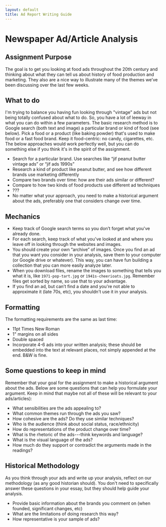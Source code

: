 ```yaml
---
layout: default
title: Ad Report Writing Guide
---
```


# Newspaper Ad/Article Analysis

## Assignment Purpose
The goal is to get you looking at food ads throughout the 20th century and thinking about what they can tell us about history of food production and marketing. They also are a nice way to illustrate many of the themes we’ve been discussing over the last few weeks.

## What to do
I'm trying to balance you having fun looking through "vintage" ads but not being totally confused about what to do. So, you have a lot of leeway in what you can do within a few parameters. The basic research method is to Google search (both text and image) a particular brand or kind of food (see below). Pick a food or a product (like baking powder) that's used to make food or a fast food brand. Keep it food-centric: no candy, cigarettes, etc. The below approaches would work perfectly well, but you can do something else if you think it's in the spirit of the assignment.
- Search for a particular brand. Use searches like “jif peanut butter vintage ads” or “jif ads 1990s”
- Research a kind of product like peanut butter, and see how different brands use marketing differently
- Compare two brands over time: how are their ads similar or different?
- Compare to how two kinds of food products use different ad techniques
- ???
- No matter what your approach, you need to make a historical argument about the ads, preferably one that considers change over time.

## Mechanics
- Keep track of Google search terms so you don’t forget what you've already done.
- For each search, keep track of what you've looked at and where you leave off in looking through the websites and images.
- You should create your own “archive” of images. Once you find an ad that you want you consider in your analysis, save them to your computer (or Google drive or whatever). This way, you can have fun building a collection that you can more easily analyze later.
- When you download files, rename the images to something that tells you what it is, like `1971-pop-tart.jpg` or `1941s-cheerioats.jpg`. Remember files get sorted by name, so use that to your advantage.
- If you find an ad, but can’t find a date and you're not able to approximate it (late 70s, etc), you shouldn't use it in your analysis.

## Formatting
The formatting requirements are the same as last time:
- 11pt Times New Roman
- 1" margins on all sides
- Double spaced
- Incorporate 4-6 ads into your written analysis; these should be embedded into the text at relevant places, not simply appended at the end. B&W is fine.

## Some questions to keep in mind
Remember that your goal for the assignment to make a historical argument about the ads. Below are some questions that can help you formulate your argument. Keep in mind that maybe not all of these will be relevant to your ads/articles):
- What sensibilities are the ads appealing to?
- What common themes run through the ads you saw?
- How cohesive are the ads? Do they use similar techniques?
- Who is the audience (think about social status, race/ethnicity)
- How do representations of the product change over time?
- What is the rhetoric of the ads---think keywords and language?
- What is the visual language of the ads?
- How much do they support or contradict the arguments made in the readings?

## Historical Methodology
As you think through your ads and write up your analysis, reflect on our methodology (as any good historian should). You don't need to specifically answer these questions in your essay, but they should help guide your analysis.
- Provide basic information about the brands you comment on (when founded, significant changes, etc)
- What are the limitations of doing research this way?
- How representative is your sample of ads?

